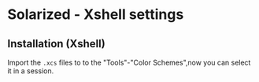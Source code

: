 Solarized - Xshell settings
==========================

Installation (Xshell)
--------------------

Import the `.xcs` files to to the "Tools"-"Color Schemes",now you can select it in a session.
